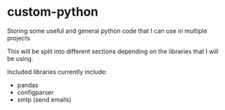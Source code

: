 # custom-python
Storing some useful and general python code that I can use in multiple projects

This will be split into different sections depending on the libraries that I will be using. 

Included libraries currently include:
* pandas
* configparser
* smtp (send emails)
